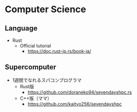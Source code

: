 # Computer Science

## Language
- Rust
  - Official tutorial
    - https://doc.rust-jp.rs/book-ja/



## Supercomputer
- 1週間でなれるスパコンプログラマ
  - Rust版
    - https://github.com/doraneko94/sevendayshpc.rs
  - C++版（ママ）
    - https://github.com/kaityo256/sevendayshpc
